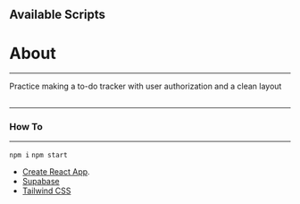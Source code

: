 ## Available Scripts

# About

---

Practice making a to-do tracker with user authorization and a clean layout

##

---

### How To

---

`npm i`
`npm start`

- [Create React App](https://github.com/facebook/create-react-app).
- [Supabase](supabase.io)
- [Tailwind CSS](https://tailwindcss.com/)
